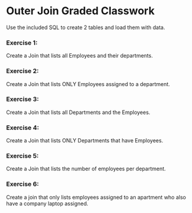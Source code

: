# Outer Join Graded Classwork


Use the included SQL to create 2 tables and load them with data.

### Exercise 1:
Create a Join that lists all Employees and their departments.

### Exercise 2:
Create a Join that lists ONLY Employees assigned to a department.

### Exercise 3:
Create a Join that lists all Departments and the Employees.

### Exercise 4:
Create a Join that lists ONLY Departments that have Employees.

### Exercise 5:
Create a Join that lists the number of employees per department.

### Exercise 6:
Create a join that only lists employees assigned to an apartment who also have a company laptop assigned.
